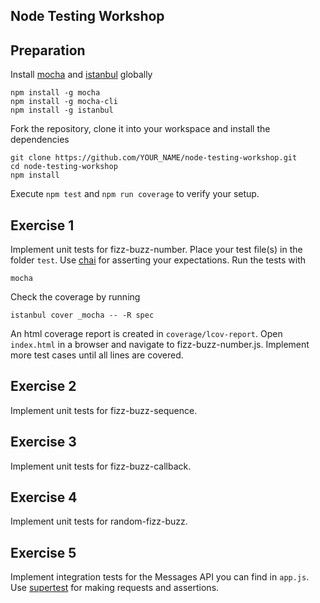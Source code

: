 Node Testing Workshop
---------------------
Preparation
-----------
Install [mocha](https://mochajs.org/) and [istanbul](https://github.com/gotwarlost/istanbul) globally

    npm install -g mocha
    npm install -g mocha-cli
    npm install -g istanbul
    
Fork the repository, clone it into your workspace and install the dependencies

    git clone https://github.com/YOUR_NAME/node-testing-workshop.git
    cd node-testing-workshop
    npm install

Execute `npm test` and `npm run coverage` to verify your setup.

Exercise 1
----------
Implement unit tests for fizz-buzz-number. Place your test file(s) in the folder `test`. Use [chai](http://chaijs.com/api/bdd/) for asserting your expectations.
Run the tests with 
    
    mocha
    
Check the coverage by running 

    istanbul cover _mocha -- -R spec
    
An html coverage report is created in `coverage/lcov-report`. Open `index.html` in a browser and navigate to fizz-buzz-number.js.
Implement more test cases until all lines are covered.

Exercise 2
----------
Implement unit tests for fizz-buzz-sequence.

Exercise 3
----------
Implement unit tests for fizz-buzz-callback.

Exercise 4
----------
Implement unit tests for random-fizz-buzz.

Exercise 5
----------
Implement integration tests for the Messages API you can find in `app.js`. Use [supertest](https://github.com/visionmedia/supertest) for making requests and assertions.